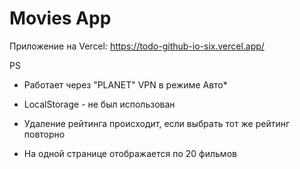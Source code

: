 # Movies App

Приложение на Vercel: https://todo-github-io-six.vercel.app/


PS
- Работает через "PLANET" VPN в режиме Авто*

- LocalStorage - не был использован

- Удаление рейтинга происходит, если выбрать тот же рейтинг повторно

- На одной странице отображается по 20 фильмов
